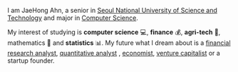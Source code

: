 I am JaeHong Ahn, a senior in [Seoul National University of Science and Technology](https://en.seoultech.ac.kr/)
and major in [Computer Science](https://computer.seoultech.ac.kr).

My interest of studying is **computer science** :computer:, **finance** :moneybag:, **agri-tech** :corn:, mathematics :triangular_ruler: and **statistics** :bar_chart:.
My future what I dream about is a [financial research analyst](https://www.investopedia.com/terms/r/research-analyst.asp), [quantitative analyst](https://en.wikipedia.org/wiki/Quantitative_analysis_(finance))
, [economist](https://en.wikipedia.org/wiki/Economist), [venture capitalist](https://www.investopedia.com/terms/v/venturecapitalist.asp) or a startup founder.

